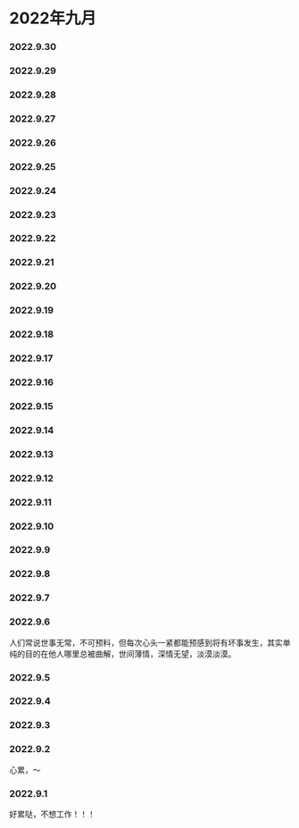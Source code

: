 # 2022年九月

### 2022.9.30
### 2022.9.29
### 2022.9.28
### 2022.9.27
### 2022.9.26
### 2022.9.25
### 2022.9.24
### 2022.9.23
### 2022.9.22
### 2022.9.21
### 2022.9.20
### 2022.9.19
### 2022.9.18
### 2022.9.17
### 2022.9.16
### 2022.9.15
### 2022.9.14
### 2022.9.13
### 2022.9.12
### 2022.9.11
### 2022.9.10
### 2022.9.9
### 2022.9.8
### 2022.9.7
### 2022.9.6
人们常说世事无常，不可预料，但每次心头一紧都能预感到将有坏事发生，其实单纯的目的在他人哪里总被曲解，世间薄情，深情无望，淡漠淡漠。
### 2022.9.5
### 2022.9.4
### 2022.9.3
### 2022.9.2
心累，～
### 2022.9.1
好累哒，不想工作！！！
